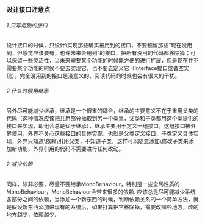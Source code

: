 ### 设计接口注意点
###### 1.只写用到的接口
设计接口的时候，只设计\实现那些确实被用到的接口，不要预留那些“现在没用到，但感觉应该要有，也许未来会用到”的接口，把所有没用的代码都移除掉；可以保留一些灵活性，当未来需要某个功能的时候能方便的进行扩展，但是现在并不需要某个功能的时候不要去实现它，也不要去定义它（Interface接口或者空实现）。完全没用到的接口是没意义的，阅读代码的时候也会有很大的干扰。  
###### 2.什么时候用继承
另外尽可能减少继承，继承是一个很重的耦合，继承的主要意义不在于重用父类的代码（这种情况应该把共用部分抽取到另一个类里，父类和子类都用这个类提供的接口来实现，即组合总是优于继承），继承主要用于定义一组接口，这组接口被外界使用，外界不关心这些接口的具体实现，也就是父类定义接口，子类定义具体实现，外界只知道\依赖\引用父类，不知道子类，这样可以随意添加\修改子类来添加新功能，外界引用的代码不需要进行任何改动。 
###### 2.减少依赖
同样，除非必要，尽量不要继承MonoBehaviour，特别是一些全局性质的MonoBehaviour，MonoBehaviour会带来很多的依赖.
应该总是尽可能减少系统各部分之间的依赖，当添加一个新东西的时候，判断依赖关系的一个简单方法，就是假设新东西添加进现有的系统后，如果打算把它移除掉，需要改哪些地方，改的地方越少，依赖越少.